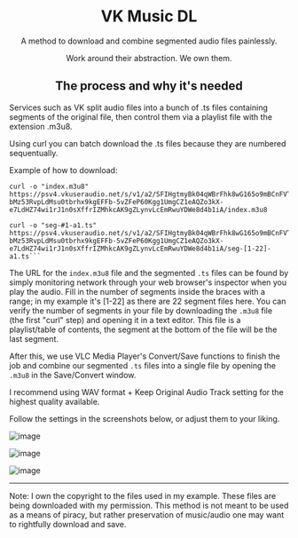 <h1 align="center">VK Music DL</h1>
<p align="center">A method to download and combine segmented audio files painlessly.</p>

<p align="center">Work around their abstraction. We own them.</p>

<h2 align="center">The process and why it's needed</h2>

Services such as VK split audio files into a bunch of .ts files containing segments of the original file, then control them via a playlist file with the extension .m3u8.

Using curl you can batch download the .ts files because they are numbered sequentually.

Example of how to download:

```
curl -o "index.m3u8" https://psv4.vkuseraudio.net/s/v1/a2/SFIHgtmyBk04qWBrFhk8wG165o9mBCnFVT7c4rNw_d_3ojM6qzUi4-bMz53RvpLdMsu0tbrhx9kgEFFb-5vZFeP60Kgg1UmgCZ1eAQZo3kX-e7LdHZ74wi1rJ1n0sXffrIZMhkcAK9gZLynvLcEmRwuYDWe8d4b1iA/index.m3u8
```
```
curl -o "seg-#1-a1.ts" https://psv4.vkuseraudio.net/s/v1/a2/SFIHgtmyBk04qWBrFhk8wG165o9mBCnFVT7c4rNw_d_3ojM6qzUi4-bMz53RvpLdMsu0tbrhx9kgEFFb-5vZFeP60Kgg1UmgCZ1eAQZo3kX-e7LdHZ74wi1rJ1n0sXffrIZMhkcAK9gZLynvLcEmRwuYDWe8d4b1iA/seg-[1-22]-a1.ts```
```
The URL for the `index.m3u8` file and the segmented `.ts` files can be found by simply monitoring network through your web browser's inspector when you play the audio.
Fill in the number of segments inside the braces with a range; in my example it's [1-22] as there are 22 segment files here. You can verify the number of segments in your file by downloading the `.m3u8` file (the first "curl" step) and opening it in a text editor. This file is a playlist/table of contents, the segment at the bottom of the file will be the last segment.

After this, we use VLC Media Player's Convert/Save functions to finish the job and combine our segmented `.ts` files into a single file by opening the `.m3u8` in the Save/Convert window.

I recommend using WAV format + Keep Original Audio Track setting for the highest quality available.

Follow the settings in the screenshots below, or adjust them to your liking.

![image](https://user-images.githubusercontent.com/15231336/229363980-85c37d9d-1db2-42db-9b78-387b40546fbb.png)

![image](https://user-images.githubusercontent.com/15231336/229363955-1dcc9708-ae10-468e-bbb2-2c88155c8f69.png)

![image](https://user-images.githubusercontent.com/15231336/229363963-f915739b-ab31-4817-ad14-0cadddb3a3a7.png)


-----

Note: I own the copyright to the files used in my example. These files are being downloaded with my permission. This method is not meant to be used as a means of piracy, but rather preservation of music/audio one may want to rightfully download and save.
